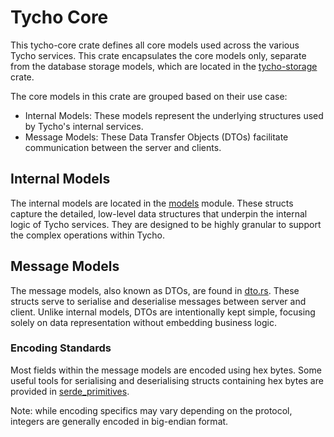 # Tycho Core

This tycho-core crate defines all core models used across the various Tycho services. This crate encapsulates the core models only, separate from the database storage models, which are located in the [tycho-storage](../tycho-storage/) crate.

The core models in this crate are grouped based on their use case:
- Internal Models: These models represent the underlying structures used by Tycho's internal services.
- Message Models: These Data Transfer Objects (DTOs) facilitate communication between the server and clients.

## Internal Models

The internal models are located in the [models](https://github.com/propeller-heads/tycho-indexer/tree/main/tycho-core/src/models) module. These structs capture the detailed, low-level data structures that underpin the internal logic of Tycho services. They are designed to be highly granular to support the complex operations within Tycho.

## Message Models

The message models, also known as DTOs, are found in [dto.rs](https://github.com/propeller-heads/tycho-indexer/blob/main/tycho-core/src/dto.rs). These structs serve to serialise and deserialise messages between server and client. Unlike internal models, DTOs are intentionally kept simple, focusing solely on data representation without embedding business logic.

### Encoding Standards

Most fields within the message models are encoded using hex bytes. Some useful tools for serialising and deserialising structs containing hex bytes are provided in [serde_primitives](https://github.com/propeller-heads/tycho-indexer/blob/main/tycho-core/src/serde_primitives.rs).

Note: while encoding specifics may vary depending on the protocol, integers are generally encoded in big-endian format.